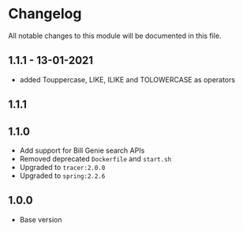 # Changelog
All notable changes to this module will be documented in this file.

## 1.1.1 - 13-01-2021

- added Touppercase, LIKE, ILIKE and TOLOWERCASE as operators

## 1.1.1

## 1.1.0

- Add support for Bill Genie search APIs
- Removed deprecated `Dockerfile` and `start.sh`
- Upgraded to `tracer:2.0.0`
- Upgraded to `spring:2.2.6`

## 1.0.0

- Base version
